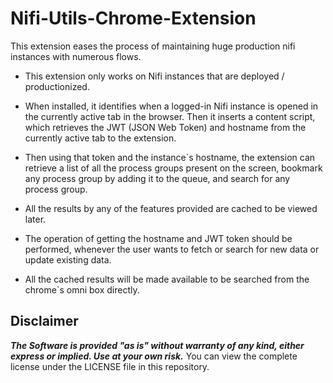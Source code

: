 # Nifi-Utils-Chrome-Extension
This extension eases the process of maintaining huge production nifi instances with numerous flows.

- This extension only works on Nifi instances that are deployed / productionized.
 
- When installed, it identifies when a logged-in Nifi instance is opened in the currently active tab in the browser. Then it inserts a content script, which retrieves the JWT (JSON Web Token) and hostname from the currently active tab to the extension. 

- Then using that token and the instance`s hostname, the extension can retrieve a list of all the process groups present on the screen, bookmark any process group by adding it to the queue, and search for any process group.
 
- All the results by any of the features provided are cached to be viewed later. 

- The operation of getting the hostname and JWT token should be performed, whenever the user wants to fetch or search for new data or update existing data. 

- All the cached results will be made available to be searched from the chrome`s omni box directly.


## Disclaimer

***The Software is provided "as is" without warranty of any kind, either express or implied. Use at your own risk.*** You can view the complete license under the LICENSE file in this repository.
